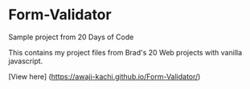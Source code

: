 # Form-Validator
Sample project from 20 Days of Code

This contains my project files from Brad's 20 Web projects with vanilla javascript.

[View here] (https://awaji-kachi.github.io/Form-Validator/)
